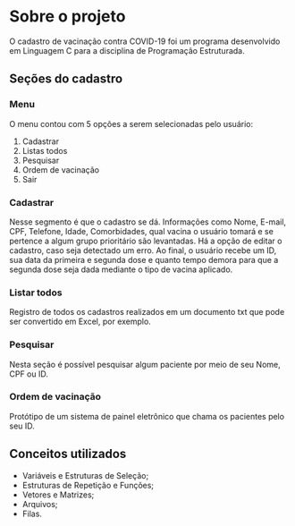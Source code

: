 # Sobre o projeto
O cadastro de vacinação contra COVID-19 foi um programa desenvolvido em Linguagem C para a disciplina de Programação Estruturada.

## Seções do cadastro

### Menu
O menu contou com 5 opções a serem selecionadas pelo usuário:

1. Cadastrar
2. Listas todos
3. Pesquisar
4. Ordem de vacinação
5. Sair 

### Cadastrar
Nesse segmento é que o cadastro se dá. Informações como Nome, E-mail, CPF, Telefone, Idade, Comorbidades, qual vacina o usuário tomará e se pertence a algum grupo prioritário são levantadas.
Há a opção de editar o cadastro, caso seja detectado um erro. Ao final, o usuário recebe um ID, sua data da primeira e segunda dose e quanto tempo demora para que a segunda dose seja dada mediante o tipo de vacina aplicado.

### Listar todos
Registro de todos os cadastros realizados em um documento txt que pode ser convertido em Excel, por exemplo.

### Pesquisar
Nesta seção é possível pesquisar algum paciente por meio de seu Nome, CPF ou ID.

### Ordem de vacinação
Protótipo de um sistema de painel eletrônico que chama os pacientes pelo seu ID.

## Conceitos utilizados
* Variáveis e Estruturas de Seleção;
* Estruturas de Repetição e Funções;
* Vetores e Matrizes;
* Arquivos;
* Filas.
